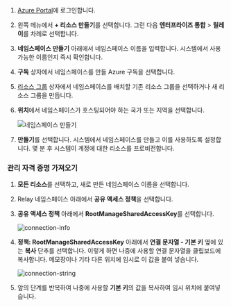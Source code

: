 1. [Azure Portal][Azure portal]에 로그인합니다.
2. 왼쪽 메뉴에서 **+ 리소스 만들기**를 선택합니다. 그런 다음 **엔터프라이즈 통합** > **릴레이**를 차례로 선택합니다.
3. **네임스페이스 만들기** 아래에서 네임스페이스 이름을 입력합니다. 시스템에서 사용 가능한 이름인지 즉시 확인합니다.
4. **구독** 상자에서 네임스페이스를 만들 Azure 구독을 선택합니다.
5. [리소스 그룹](../articles/azure-resource-manager/resource-group-portal.md) 상자에서 네임스페이스를 배치할 기존 리소스 그룹을 선택하거나 새 리소스 그룹을 만듭니다.  
6. **위치**에서 네임스페이스가 호스팅되어야 하는 국가 또는 지역을 선택합니다.
   
    ![네임스페이스 만들기][create-namespace]
7. **만들기**를 선택합니다. 시스템에서 네임스페이스를 만들고 이를 사용하도록 설정합니다. 몇 분 후 시스템이 계정에 대한 리소스를 프로비전합니다.

### <a name="get-management-credentials"></a>관리 자격 증명 가져오기

1. **모든 리소스**를 선택하고, 새로 만든 네임스페이스 이름을 선택합니다.
2. Relay 네임스페이스 아래에서 **공유 액세스 정책**을 선택합니다.  
3. **공유 액세스 정책** 아래에서 **RootManageSharedAccessKey**를 선택합니다.
   
    ![connection-info][connection-info]
4. **정책: RootManageSharedAccessKey** 아래에서 **연결 문자열 - 기본 키** 옆에 있는 **복사** 단추를 선택합니다. 이렇게 하면 나중에 사용할 연결 문자열을 클립보드에 복사합니다. 메모장이나 기타 다른 위치에 임시로 이 값을 붙여 넣습니다.
   
    ![connection-string][connection-string]

5. 앞의 단계를 반복하여 나중에 사용할 **기본 키**의 값을 복사하여 임시 위치에 붙여넣습니다.  

<!--Image references-->

[create-namespace]: ./media/relay-create-namespace-portal/create-namespace.png
[connection-info]: ./media/relay-create-namespace-portal/connection-info.png
[connection-string]: ./media/relay-create-namespace-portal/connection-string.png
[Azure portal]: https://portal.azure.com

